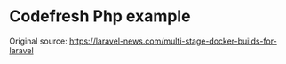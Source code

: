 # Codefresh Php example

Original source: https://laravel-news.com/multi-stage-docker-builds-for-laravel
